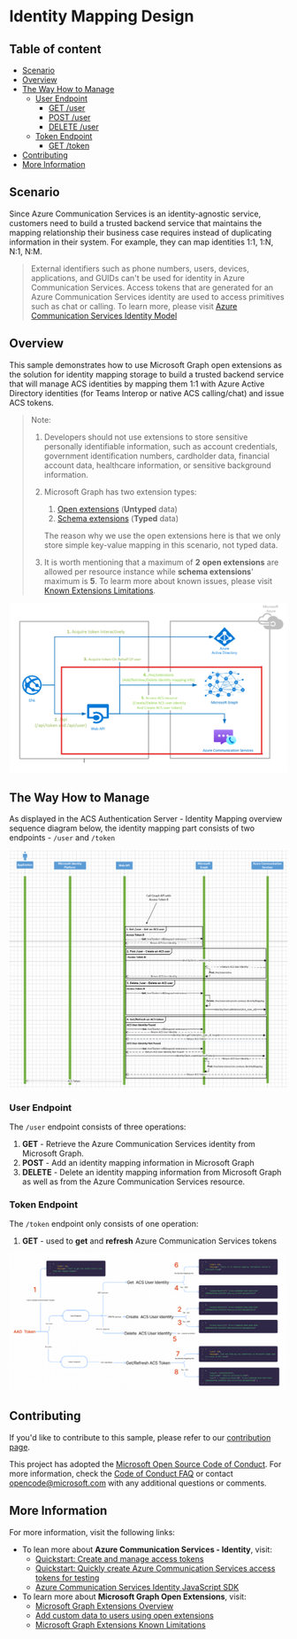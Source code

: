 # Identity Mapping Design

## Table of content

- [Scenario](#scenario)
- [Overview](#overview)
- [The Way How to Manage](#the-way-how-to-manage)
  - [User Endpoint](#user-endpoint)
    - [GET /user](#get-user)
    - [POST /user](#post-user)
    - [DELETE /user](#delete-user)
  - [Token Endpoint](#token-endpoint)
    - [GET /token](#get-token)
- [Contributing](#contributing)
- [More Information](#more-information)

## Scenario

Since Azure Communication Services is an identity-agnostic service, customers need to build a trusted backend service that maintains the mapping relationship their business case requires instead of duplicating information in their system. For example, they can map identities 1:1, 1:N, N:1, N:M.

>External identifiers such as phone numbers, users, devices, applications, and GUIDs can't be used for identity in Azure Communication Services. Access tokens that are generated for an Azure Communication Services identity are used to access primitives such as chat or calling. To learn more, please visit [Azure Communication Services Identity Model](https://docs.microsoft.com/azure/communication-services/concepts/identity-model)

## Overview

This sample demonstrates how to use Microsoft Graph open extensions as the solution for identity mapping storage to build a trusted backend service that will manage ACS identities by mapping them 1:1 with Azure Active Directory identities (for Teams Interop or native ACS calling/chat) and issue ACS tokens.

> Note: 
> 1. Developers should not use extensions to store sensitive personally identifiable information, such as account credentials, government identification numbers, cardholder data, financial account data, healthcare information, or sensitive background information.
>
> 2. Microsoft Graph has two extension types: 
>    1. [Open extensions](https://docs.microsoft.com/graph/extensibility-overview#open-extensions)  (**Untyped** data)
>    2. [Schema extensions](https://docs.microsoft.com/graph/extensibility-overview#schema-extensions) (**Typed** data)
>
>    The reason why we use the open extensions here is that we only store simple key-value mapping in this scenario, not typed data.
>
> 3. It is worth mentioning that a maximum of **2** **open extensions** are allowed per resource instance while **schema extensions**' maximum is **5**. To learm more about known issues, please visit [Known Extensions Limitations](https://docs.microsoft.com/graph/known-issues#extensions).

![ACS Authentication Server - Identity Mapping Flow](../images/ACS-Authentication-Server-Sample_Identity-Mapping-Flow.png)

## The Way How to Manage

As displayed in the ACS Authentication Server - Identity Mapping overview sequence diagram below, the identity mapping part consists of two endpoints - `/user` and `/token`

![ACS Authentication Server - Identity Mapping Sequence Diagram](../images/ACS-Authentication-Server-Sample_Identity-Mapping-Sequence.png)

### User Endpoint

The `/user` endpoint consists of three operations:

1. **GET** - Retrieve the Azure Communication Services identity from Microsoft Graph.
2. **POST** - Add an identity mapping information in Microsoft Graph
3. **DELETE** - Delete an identity mapping information from Microsoft Graph as well as from the Azure Communication Services resource.

### Token Endpoint

The `/token` endpoint only consists of one operation:
1.  **GET** - used to **get** and **refresh** Azure Communication Services tokens

![Identity Mapping - Disassembly Diagram](../images/ACS-Authentication-Server-sample_Identity-Mapping_Disassembly-Diagram.png)

## Contributing

If you'd like to contribute to this sample, please refer to our [contribution page](../../CONTRIBUTING.md).

This project has adopted the [Microsoft Open Source Code of Conduct](https://opensource.microsoft.com/codeofconduct/). For more information, check the [Code of Conduct FAQ](https://opensource.microsoft.com/codeofconduct/faq/) or contact [opencode@microsoft.com](mailto:opencode@microsoft.com) with any additional questions or comments.

## More Information

For more information, visit the following links:

- To lean more about **Azure Communication Services - Identity**, visit:
  - [Quickstart: Create and manage access tokens](https://docs.microsoft.com/azure/communication-services/quickstarts/access-tokens?pivots=programming-language-javascript)
  - [Quickstart: Quickly create Azure Communication Services access tokens for testing](https://docs.microsoft.com/azure/communication-services/quickstarts/identity/quick-create-identity)
  - [Azure Communication Services Identity JavaScript SDK](https://azuresdkdocs.blob.core.windows.net/$web/javascript/azure-communication-identity/1.0.0/index.html)
- To learn more about **Microsoft Graph Open Extensions**, visit:
  - [Microsoft Graph Extensions Overview](https://docs.microsoft.com/graph/extensibility-overview)
  - [Add custom data to users using open extensions](https://docs.microsoft.com/graph/extensibility-open-users)
  - [Microsoft Graph Extensions Known Limitations](https://docs.microsoft.com/graph/known-issues#extensions)
